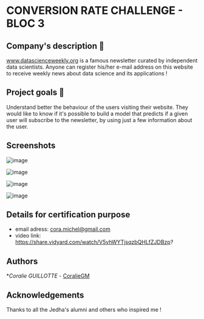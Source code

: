 
# CONVERSION RATE CHALLENGE - BLOC 3

## Company's description 📇
www.datascienceweekly.org is a famous newsletter curated by independent data scientists. Anyone can register his/her e-mail address on this website to receive weekly news about data science and its applications !


## Project goals 🎯
Understand better the behaviour of the users visiting their website. They would like to know if it's possible to build a model that predicts if a given user will subscribe to the newsletter, by using just a few information about the user.


## Screenshots

![image](https://user-images.githubusercontent.com/96189514/198060900-1ca6416c-3b24-4baa-bbd4-313fd144a94b.png)

![image](https://user-images.githubusercontent.com/96189514/198061034-6d2d483d-29b2-4e65-b054-33b947a7be70.png)

![image](https://user-images.githubusercontent.com/96189514/198061437-4e17b0ee-abfa-45a6-9986-aa2e70f1e91e.png)

![image](https://user-images.githubusercontent.com/96189514/198061525-556c16d2-c47e-43ca-a759-0aaace671bbd.png)

## Details for certification purpose

* email adress: cora.michel@gmail.com
* video link: https://share.vidyard.com/watch/V5vhWYTjsqzbQHLfZJDBzp?

## Authors

**Coralie GUILLOTTE* - [CoralieGM](https://github.com/CoralieGM)

## Acknowledgements
Thanks to all the Jedha's alumni and others who inspired me !